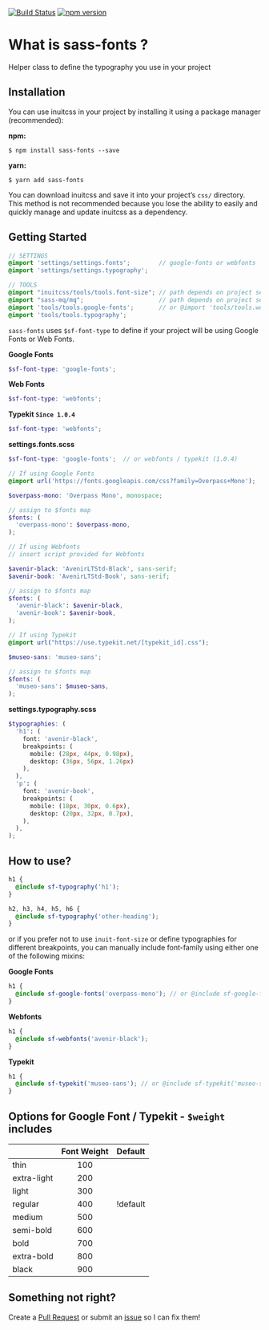 [![Build Status](https://travis-ci.org/xavianaxw/sass-fonts.svg?branch=master)](https://travis-ci.org/xavianaxw/sass-fonts) [![npm version](https://badge.fury.io/js/sass-fonts.svg)](https://badge.fury.io/js/sass-fonts)

# What is sass-fonts ?

Helper class to define the typography you use in your project

## Installation

You can use inuitcss in your project by installing it using a package manager
(recommended):

**npm:**

```
$ npm install sass-fonts --save
```

**yarn:**

```
$ yarn add sass-fonts
```

You can download inuitcss and save it into your project’s `css/` directory. This
method is not recommended because you lose the ability to easily and quickly
manage and update inuitcss as a dependency.

## Getting Started

```scss
// SETTINGS
@import 'settings/settings.fonts';        // google-fonts or webfonts
@import 'settings/settings.typography';

// TOOLS
@import "inuitcss/tools/tools.font-size"; // path depends on project setup
@import "sass-mq/mq";                     // path depends on project setup
@import 'tools/tools.google-fonts';       // or @import 'tools/tools.webfonts';
@import 'tools/tools.typography';
```

`sass-fonts` uses `$sf-font-type` to define if your project will be using Google Fonts or Web Fonts.

**Google Fonts**

```scss
$sf-font-type: 'google-fonts';
```

**Web Fonts**

```scss
$sf-font-type: 'webfonts';
```

**Typekit `Since 1.0.4`**

```scss
$sf-font-type: 'webfonts';
```

**settings.fonts.scss**

```scss
$sf-font-type: 'google-fonts';  // or webfonts / typekit (1.0.4)

// If using Google Fonts
@import url('https://fonts.googleapis.com/css?family=Overpass+Mono');

$overpass-mono: 'Overpass Mono', monospace;

// assign to $fonts map
$fonts: (
  'overpass-mono': $overpass-mono,
);

// If using Webfonts
// insert script provided for Webfonts

$avenir-black: 'AvenirLTStd-Black', sans-serif;
$avenir-book: 'AvenirLTStd-Book', sans-serif;

// assign to $fonts map
$fonts: (
  'avenir-black': $avenir-black,
  'avenir-book': $avenir-book,
);

// If using Typekit
@import url("https://use.typekit.net/[typekit_id].css");

$museo-sans: 'museo-sans';

// assign to $fonts map
$fonts: (
  'museo-sans': $museo-sans,
);
```

**settings.typography.scss**

```scss
$typographies: (
  'h1': (
    font: 'avenir-black',
    breakpoints: (
      mobile: (28px, 44px, 0.98px),
      desktop: (36px, 56px, 1.26px)
    ),
  ),
  'p': (
    font: 'avenir-book',
    breakpoints: (
      mobile: (18px, 30px, 0.6px),
      desktop: (20px, 32px, 0.7px),
    ),
  ),
);
```

## How to use?

```scss
h1 {
  @include sf-typography('h1');
}

h2, h3, h4, h5, h6 {
  @include sf-typography('other-heading');
}
```

or if you prefer not to use `inuit-font-size` or define typographies for different breakpoints, you can manually include font-family using either one of the following mixins:

**Google Fonts**

```scss
h1 {
  @include sf-google-fonts('overpass-mono'); // or @include sf-google-fonts('overpass-mono', 'bold');
}
```

**Webfonts**

```scss
h1 {
  @include sf-webfonts('avenir-black');
}
```

**Typekit**

```scss
h1 {
  @include sf-typekit('museo-sans'); // or @include sf-typekit('museo-sans', 'bold');
}
```

## Options for Google Font / Typekit - `$weight` includes

|             | Font Weight | Default  |
| ----------- |:-----------:|:--------:|
| thin        | 100         |          |
| extra-light | 200         |          |
| light       | 300         |          |
| regular     | 400         | !default | 
| medium      | 500         |          |
| semi-bold   | 600         |          |
| bold        | 700         |          |
| extra-bold  | 800         |          |
| black       | 900         |          |

## Something not right?
Create a [Pull Request](https://github.com/xavianaxw/sass-fonts/compare) or submit an [issue](https://github.com/xavianaxw/sass-fonts/issues/new) so I can fix them!